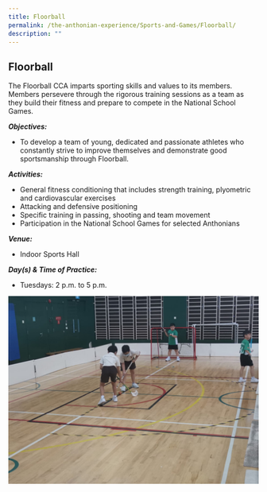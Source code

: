 ```yaml
---
title: Floorball
permalink: /the-anthonian-experience/Sports-and-Games/Floorball/
description: ""
---
```


## Floorball

The Floorball CCA imparts sporting skills and values to its members. Members persevere through the rigorous training sessions as a team as they build their fitness and prepare to compete in the National School Games.

  

_**Objectives:**_

*   To develop a team of young, dedicated and passionate athletes who constantly strive to improve themselves and demonstrate good sportsmanship through Floorball.

  

_**Activities:**_

*   General fitness conditioning that includes strength training, plyometric and cardiovascular exercises 
*   Attacking and defensive positioning 
*   Specific training in passing, shooting and team movement
*   Participation in the National School Games for selected Anthonians

  

_**Venue:**_

*   Indoor Sports Hall

  

_**Day(s) & Time of Practice:**_

*   Tuesdays: 2 p.m. to 5 p.m.

![](/images/Floorball.jpeg)